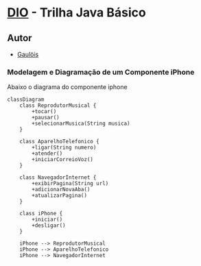# [DIO](www.dio.me) - Trilha Java Básico

## Autor
- [Gaulöis](https://github.com/gauloish)

### Modelagem e Diagramação de um Componente iPhone

Abaixo o diagrama do componente iphone

```mermaid
classDiagram
    class ReprodutorMusical {
        +tocar()
        +pausar()
        +selecionarMusica(String musica)
    }

    class AparelhoTelefonico {
        +ligar(String numero)
        +atender()
        +iniciarCorreioVoz()
    }

    class NavegadorInternet {
        +exibirPagina(String url)
        +adicionarNovaAba()
        +atualizarPagina()
    }

    class iPhone {
        +iniciar()
        +desligar()
    }

    iPhone --> ReprodutorMusical
    iPhone --> AparelhoTelefonico
    iPhone --> NavegadorInternet
```
